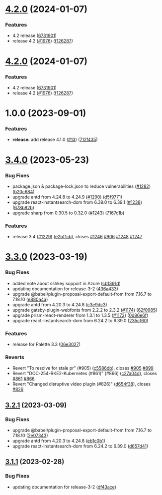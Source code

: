 # [4.2.0](https://github.com/spectrocloud/librarium/compare/v4.1.0...v4.2.0) (2024-01-07)

### Features

- 4.2 release ([6731901](https://github.com/spectrocloud/librarium/commit/67319019639ea03258aba4103e559a7f8f8742ab))
- release 4.2 ([#1976](https://github.com/spectrocloud/librarium/issues/1976))
  ([f126287](https://github.com/spectrocloud/librarium/commit/f12628767b7dfcdf9eb6718e6d0fecd1f450ffab))

# [4.2.0](https://github.com/spectrocloud/librarium/compare/v4.1.0...v4.2.0) (2024-01-07)

### Features

- 4.2 release ([6731901](https://github.com/spectrocloud/librarium/commit/67319019639ea03258aba4103e559a7f8f8742ab))
- release 4.2 ([#1976](https://github.com/spectrocloud/librarium/issues/1976))
  ([f126287](https://github.com/spectrocloud/librarium/commit/f12628767b7dfcdf9eb6718e6d0fecd1f450ffab))

# 1.0.0 (2023-09-01)

### Features

- **release:** add release 4.1.0 ([#13](https://github.com/spectrocloud/docs-prototype/issues/13))
  ([712f435](https://github.com/spectrocloud/docs-prototype/commit/712f4354da6701c28080957a7bfc72c0ad6be5e3))

# [3.4.0](https://github.com/spectrocloud/librarium/compare/v3.3.0...v3.4.0) (2023-05-23)

### Bug Fixes

- package.json & package-lock.json to reduce vulnerabilities
  ([#1282](https://github.com/spectrocloud/librarium/issues/1282))
  ([b20c684](https://github.com/spectrocloud/librarium/commit/b20c684005cff71784c81e0ee517c6aa68f0c467))
- upgrade antd from 4.24.8 to 4.24.9 ([#1290](https://github.com/spectrocloud/librarium/issues/1290))
  ([d5f9771](https://github.com/spectrocloud/librarium/commit/d5f9771fca1dfe144236a1fdca38eba2cd663556))
- upgrade react-instantsearch-dom from 6.39.0 to 6.39.1 ([#1238](https://github.com/spectrocloud/librarium/issues/1238))
  ([678b82b](https://github.com/spectrocloud/librarium/commit/678b82b0b2434cd12d1b0997477c09d8c003d2f2))
- upgrade sharp from 0.30.5 to 0.32.0 ([#1243](https://github.com/spectrocloud/librarium/issues/1243))
  ([7167c1b](https://github.com/spectrocloud/librarium/commit/7167c1be0e3ed1e21fea1a6edabfacac580cc0cb))

### Features

- release 3.4 ([#1229](https://github.com/spectrocloud/librarium/issues/1229))
  ([e2bf1cb](https://github.com/spectrocloud/librarium/commit/e2bf1cb439487fb420c549f7d1f59cc564facb88)), closes
  [#1246](https://github.com/spectrocloud/librarium/issues/1246)
  [#906](https://github.com/spectrocloud/librarium/issues/906)
  [#1248](https://github.com/spectrocloud/librarium/issues/1248)
  [#1247](https://github.com/spectrocloud/librarium/issues/1247)

# [3.3.0](https://github.com/spectrocloud/librarium/compare/v3.2.1...v3.3.0) (2023-03-19)

### Bug Fixes

- added note about sshkey support in Azure
  ([cb1391d](https://github.com/spectrocloud/librarium/commit/cb1391d1408a851ee7a68682062918e2b627f6d4))
- updating documentation for release-3-2
  ([436a433](https://github.com/spectrocloud/librarium/commit/436a433b72e1a6c0e9a1fd2c3d13e5eb8fcacd6f))
- upgrade @babel/plugin-proposal-export-default-from from 7.16.7 to 7.18.10
  ([e880a4a](https://github.com/spectrocloud/librarium/commit/e880a4aa4c00a9286b5f0fee7ac80b6e726ea1e8))
- upgrade antd from 4.20.3 to 4.24.8
  ([c3e9dc3](https://github.com/spectrocloud/librarium/commit/c3e9dc3679c057b742dd8be79d0a2ac4eca0f445))
- upgrade gatsby-plugin-webfonts from 2.2.2 to 2.3.2 ([#1174](https://github.com/spectrocloud/librarium/issues/1174))
  ([62f0985](https://github.com/spectrocloud/librarium/commit/62f098572ab037e823f50120ad89428920346db4))
- upgrade prism-react-renderer from 1.3.1 to 1.3.5 ([#1173](https://github.com/spectrocloud/librarium/issues/1173))
  ([0d86e6f](https://github.com/spectrocloud/librarium/commit/0d86e6f2219e3b685957ff5058f7f6a4c3c09c13))
- upgrade react-instantsearch-dom from 6.24.2 to 6.39.0
  ([235cf60](https://github.com/spectrocloud/librarium/commit/235cf60f8d377f06a978995f2f10b0327dd5ac6c))

### Features

- release for Palette 3.3
  ([06e3027](https://github.com/spectrocloud/librarium/commit/06e3027c8caca7a74da4b547ff7fb168b6acf973))

### Reverts

- Revert "To resolve for stale pr" (#905)
  ([c5586db](https://github.com/spectrocloud/librarium/commit/c5586db26d8b0467a44de8613dfbbe9bc9e96431)), closes
  [#905](https://github.com/spectrocloud/librarium/issues/905)
  [#899](https://github.com/spectrocloud/librarium/issues/899)
- Revert "DOC-254-RKE2-Kubernetes (#861)" (#866)
  ([c27a04d](https://github.com/spectrocloud/librarium/commit/c27a04de5e50f54b54a336b4b61a7ddc6ac90ab0)), closes
  [#861](https://github.com/spectrocloud/librarium/issues/861)
  [#866](https://github.com/spectrocloud/librarium/issues/866)
- Revert "Changed disruptive video plugin (#826)"
  ([d654f38](https://github.com/spectrocloud/librarium/commit/d654f38c60c925366a86a365f0c4645a2aee4beb)), closes
  [#826](https://github.com/spectrocloud/librarium/issues/826)

## [3.2.1](https://github.com/spectrocloud/librarium/compare/v3.2.0...v3.2.1) (2023-03-09)

### Bug Fixes

- upgrade @babel/plugin-proposal-export-default-from from 7.16.7 to 7.18.10
  ([2e07343](https://github.com/spectrocloud/librarium/commit/2e07343918763fb58743865ba526faf3e41dac57))
- upgrade antd from 4.20.3 to 4.24.8
  ([eb1c0b1](https://github.com/spectrocloud/librarium/commit/eb1c0b1478c4b94e33834fbfc1242bcdc87c107d))
- upgrade react-instantsearch-dom from 6.24.2 to 6.39.0
  ([d657d41](https://github.com/spectrocloud/librarium/commit/d657d41294fa5f80b36110e994904aed617ae421))

## [3.1.1](https://github.com/spectrocloud/librarium/compare/v3.1.0...v3.1.1) (2023-02-28)

### Bug Fixes

- updating documentation for release-3-2
  ([df43ace](https://github.com/spectrocloud/librarium/commit/df43ace145947812853d8a6cfaa54151af6c32cf))



